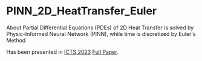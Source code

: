 # PINN_2D_HeatTransfer_Euler
About Partial Differential Equations (PDEs) of 2D Heat Transfer is solved by Physic-Informed Neural Network (PINN), while time is discretized by Euler's Method

Has been presented in [ICTS 2023](https://elib.its.ac.id/conf/icts/public/) [Full Paper](https://doi.org/10.1109/ICTS58770.2023.10330864).

